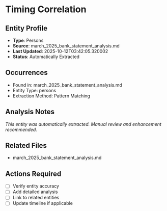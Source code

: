 # Timing Correlation

## Entity Profile
- **Type**: Persons
- **Source**: march_2025_bank_statement_analysis.md
- **Last Updated**: 2025-10-12T03:42:05.320002
- **Status**: Automatically Extracted

## Occurrences
- Found in: march_2025_bank_statement_analysis.md
- Entity Type: persons
- Extraction Method: Pattern Matching

## Analysis Notes
*This entity was automatically extracted. Manual review and enhancement recommended.*

## Related Files
- march_2025_bank_statement_analysis.md

## Actions Required
- [ ] Verify entity accuracy
- [ ] Add detailed analysis
- [ ] Link to related entities
- [ ] Update timeline if applicable
